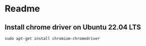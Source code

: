 # Readme

## Install chrome driver on Ubuntu 22.04 LTS

    sudo apt-get install chromium-chromedriver

